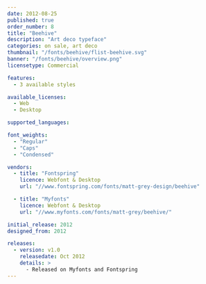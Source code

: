 ```yaml
---
date: 2012-08-25
published: true
order_number: 8
title: "Beehive"
description: "Art deco typeface"
categories: on sale, art deco
thumbnail: "/fonts/beehive/flist-beehive.svg"
banner: "/fonts/beehive/overview.png"
licensetype: Commercial

features:
  - 3 available styles

available_licenses:
  - Web
  - Desktop

supported_languages:

font_weights:
  - "Regular"
  - "Caps"
  - "Condensed"

vendors:
  - title: "Fontspring"
    licence: Webfont & Desktop
    url: "//www.fontspring.com/fonts/matt-grey-design/beehive"

  - title: "Myfonts"
    licence: Webfont & Desktop
    url: "//www.myfonts.com/fonts/matt-grey/beehive/"

initial_release: 2012
designed_from: 2012

releases:
  - version: v1.0
    releasedate: Oct 2012
    details: >
      - Released on Myfonts and Fontspring
---
```


